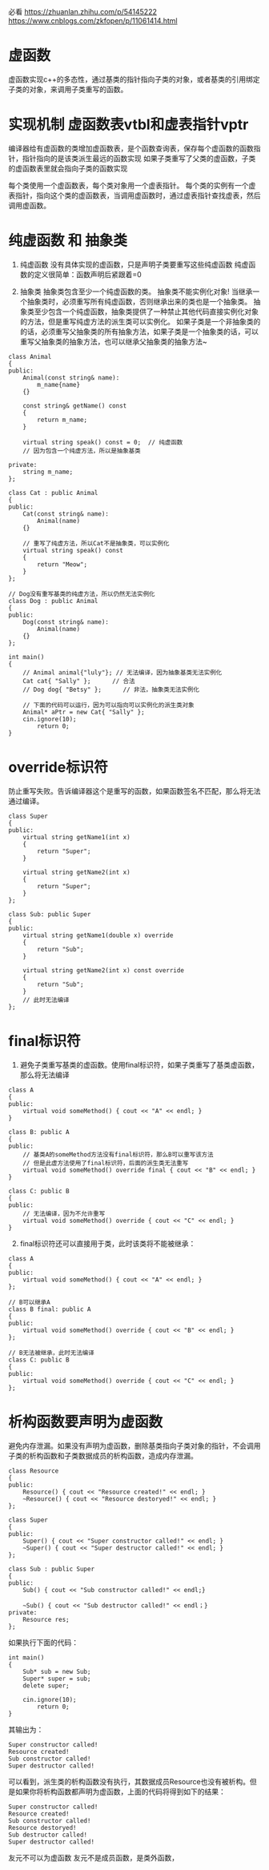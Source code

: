 必看
https://zhuanlan.zhihu.com/p/54145222
https://www.cnblogs.com/zkfopen/p/11061414.html

# 虚函数
虚函数实现c++的多态性，通过基类的指针指向子类的对象，或者基类的引用绑定子类的对象，来调用子类重写的函数。

# 实现机制 虚函数表vtbl和虚表指针vptr
编译器给有虚函数的类增加虚函数表，是个函数查询表，保存每个虚函数的函数指针，指针指向的是该类派生最远的函数实现
如果子类重写了父类的虚函数，子类的虚函数表里就会指向子类的函数实现

每个类使用一个虚函数表，每个类对象用一个虚表指针。
每个类的实例有一个虚表指针，指向这个类的虚函数表，当调用虚函数时，通过虚表指针查找虚表，然后调用虚函数。



# 纯虚函数 和 抽象类
1. 纯虚函数
没有具体实现的虚函数，只是声明子类要重写这些纯虚函数
纯虚函数的定义很简单：函数声明后紧跟着=0

2. 抽象类
抽象类包含至少一个纯虚函数的类。
抽象类不能实例化对象!
当继承一个抽象类时，必须重写所有纯虚函数，否则继承出来的类也是一个抽象类。
抽象类至少包含一个纯虚函数，抽象类提供了一种禁止其他代码直接实例化对象的方法，但是重写纯虚方法的派生类可以实例化。
如果子类是一个非抽象类的的话，必须重写父抽象类的所有抽象方法，如果子类是一个抽象类的话，可以重写父抽象类的抽象方法，也可以继承父抽象类的抽象方法~
```
class Animal
{
public:
    Animal(const string& name):
        m_name{name}
    {}

    const string& getName() const
    {
        return m_name;
    }

    virtual string speak() const = 0;  // 纯虚函数
    // 因为包含一个纯虚方法，所以是抽象基类

private:
    string m_name;
};

class Cat : public Animal
{
public:
    Cat(const string& name): 
        Animal(name)
    {}

    // 重写了纯虚方法，所以Cat不是抽象类，可以实例化
    virtual string speak() const
    {
        return "Meow";
    }
};

// Dog没有重写基类的纯虚方法，所以仍然无法实例化
class Dog : public Animal
{
public:
    Dog(const string& name):
        Animal(name)
    {}
};

int main()
{
    // Animal animal{"luly"}; // 无法编译，因为抽象基类无法实例化
    Cat cat{ "Sally" };      // 合法
    // Dog dog{ "Betsy" };      // 非法，抽象类无法实例化

    // 下面的代码可以运行，因为可以指向可以实例化的派生类对象
    Animal* aPtr = new Cat{ "Sally" }; 
    cin.ignore(10);
        return 0;
}
```

# override标识符
防止重写失败。告诉编译器这个是重写的函数，如果函数签名不匹配，那么将无法通过编译。
```
class Super
{
public:
    virtual string getName1(int x)
    {
        return "Super";
    }

    virtual string getName2(int x)
    {
        return "Super";
    }
};

class Sub: public Super
{
public:
    virtual string getName1(double x) override
    {
        return "Sub";
    }

    virtual string getName2(int x) const override
    {
        return "Sub";
    }
    // 此时无法编译
};
```

# final标识符
1. 避免子类重写基类的虚函数。使用final标识符，如果子类重写了基类虚函数，那么将无法编译
```
class A
{
public:
    virtual void someMethod() { cout << "A" << endl; }
}

class B: public A
{
public:
    // 基类A的someMethod方法没有final标识符，那么B可以重写该方法
    // 但是此虚方法使用了final标识符，后面的派生类无法重写
    virtual void someMethod() override final { cout << "B" << endl; }
}

class C: public B
{
public:
    // 无法编译，因为不允许重写
    virtual void someMethod() override { cout << "C" << endl; }
}
```
2. final标识符还可以直接用于类，此时该类将不能被继承：
```
class A
{
public:
    virtual void someMethod() { cout << "A" << endl; }
};

// B可以继承A
class B final: public A
{
public:
    virtual void someMethod() override { cout << "B" << endl; }
};

// B无法被继承，此时无法编译
class C: public B
{
public:
    virtual void someMethod() override { cout << "C" << endl; }
};
```


# 析构函数要声明为虚函数
避免内存泄漏。如果没有声明为虚函数，删除基类指向子类对象的指针，不会调用子类的析构函数和子类数据成员的析构函数，造成内存泄漏。
```
class Resource
{
public:
    Resource() { cout << "Resource created!" << endl; }
    ~Resource() { cout << "Resource destoryed!" << endl; }
};

class Super
{
public:
    Super() { cout << "Super constructor called!" << endl; }
    ~Super() { cout << "Super destructor called!" << endl; }
};

class Sub : public Super
{
public:
    Sub() { cout << "Sub constructor called!" << endl;}

    ~Sub() { cout << "Sub destructor called!" << endl；}
private:
    Resource res;
};
```
如果执行下面的代码：

```
int main()
{
    Sub* sub = new Sub;
    Super* super = sub;
    delete super;

    cin.ignore(10);
        return 0;
}
```
其输出为：
```
Super constructor called!
Resource created!
Sub constructor called!
Super destructor called!
```
可以看到，派生类的析构函数没有执行，其数据成员Resource也没有被析构。但是如果你将析构函数都声明为虚函数，上面的代码将得到如下的结果：
```
Super constructor called!
Resource created!
Sub constructor called!
Resource destoryed!
Sub destructor called!
Super destructor called!
```



友元不可以为虚函数
友元不是成员函数，是类外函数，
